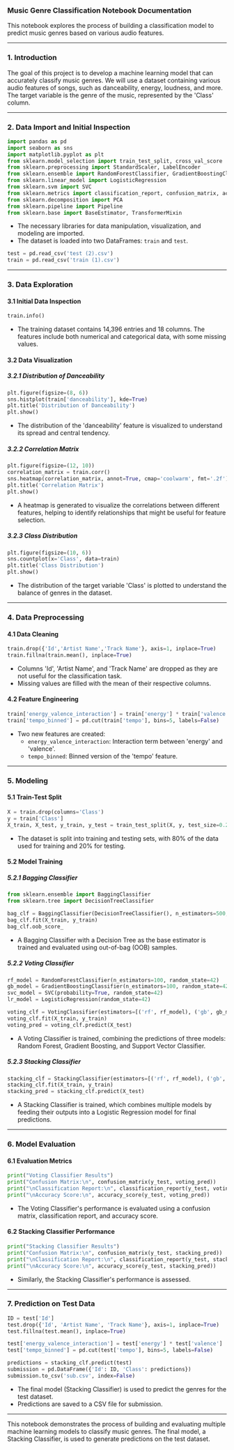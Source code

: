 ### Music Genre Classification Notebook Documentation

This notebook explores the process of building a classification model to predict music genres based on various audio features.

---

### 1. **Introduction**

The goal of this project is to develop a machine learning model that can accurately classify music genres. We will use a dataset containing various audio features of songs, such as danceability, energy, loudness, and more. The target variable is the genre of the music, represented by the 'Class' column.

---

### 2. **Data Import and Initial Inspection**

```python
import pandas as pd
import seaborn as sns
import matplotlib.pyplot as plt
from sklearn.model_selection import train_test_split, cross_val_score
from sklearn.preprocessing import StandardScaler, LabelEncoder
from sklearn.ensemble import RandomForestClassifier, GradientBoostingClassifier, VotingClassifier, StackingClassifier
from sklearn.linear_model import LogisticRegression
from sklearn.svm import SVC
from sklearn.metrics import classification_report, confusion_matrix, accuracy_score
from sklearn.decomposition import PCA
from sklearn.pipeline import Pipeline
from sklearn.base import BaseEstimator, TransformerMixin
```

* The necessary libraries for data manipulation, visualization, and modeling are imported.
* The dataset is loaded into two DataFrames: `train` and `test`.

```python
test = pd.read_csv('test (2).csv')
train = pd.read_csv('train (1).csv')
```

---

### 3. **Data Exploration**

#### 3.1 Initial Data Inspection

```python
train.info()
```

* The training dataset contains 14,396 entries and 18 columns. The features include both numerical and categorical data, with some missing values.

#### 3.2 Data Visualization

##### 3.2.1 Distribution of Danceability

```python
plt.figure(figsize=(8, 6))
sns.histplot(train['danceability'], kde=True)
plt.title('Distribution of Danceability')
plt.show()
```

* The distribution of the 'danceability' feature is visualized to understand its spread and central tendency.

##### 3.2.2 Correlation Matrix

```python
plt.figure(figsize=(12, 10))
correlation_matrix = train.corr()
sns.heatmap(correlation_matrix, annot=True, cmap='coolwarm', fmt='.2f')
plt.title('Correlation Matrix')
plt.show()
```

* A heatmap is generated to visualize the correlations between different features, helping to identify relationships that might be useful for feature selection.

##### 3.2.3 Class Distribution

```python
plt.figure(figsize=(10, 6))
sns.countplot(x='Class', data=train)
plt.title('Class Distribution')
plt.show()
```

* The distribution of the target variable 'Class' is plotted to understand the balance of genres in the dataset.

---

### 4. **Data Preprocessing**

#### 4.1 Data Cleaning

```python
train.drop({'Id','Artist Name','Track Name'}, axis=1, inplace=True)
train.fillna(train.mean(), inplace=True)
```

* Columns 'Id', 'Artist Name', and 'Track Name' are dropped as they are not useful for the classification task.
* Missing values are filled with the mean of their respective columns.

#### 4.2 Feature Engineering

```python
train['energy_valence_interaction'] = train['energy'] * train['valence']
train['tempo_binned'] = pd.cut(train['tempo'], bins=5, labels=False)
```

* Two new features are created:
  - `energy_valence_interaction`: Interaction term between 'energy' and 'valence'.
  - `tempo_binned`: Binned version of the 'tempo' feature.

---

### 5. **Modeling**

#### 5.1 Train-Test Split

```python
X = train.drop(columns='Class')
y = train['Class']
X_train, X_test, y_train, y_test = train_test_split(X, y, test_size=0.2, random_state=42)
```

* The dataset is split into training and testing sets, with 80% of the data used for training and 20% for testing.

#### 5.2 Model Training

##### 5.2.1 Bagging Classifier

```python
from sklearn.ensemble import BaggingClassifier
from sklearn.tree import DecisionTreeClassifier

bag_clf = BaggingClassifier(DecisionTreeClassifier(), n_estimators=500, oob_score=True, n_jobs=-1, random_state=42)
bag_clf.fit(X_train, y_train)
bag_clf.oob_score_
```

* A Bagging Classifier with a Decision Tree as the base estimator is trained and evaluated using out-of-bag (OOB) samples.

##### 5.2.2 Voting Classifier

```python
rf_model = RandomForestClassifier(n_estimators=100, random_state=42)
gb_model = GradientBoostingClassifier(n_estimators=100, random_state=42)
svc_model = SVC(probability=True, random_state=42)
lr_model = LogisticRegression(random_state=42)

voting_clf = VotingClassifier(estimators=[('rf', rf_model), ('gb', gb_model), ('svc', svc_model)], voting='soft')
voting_clf.fit(X_train, y_train)
voting_pred = voting_clf.predict(X_test)
```

* A Voting Classifier is trained, combining the predictions of three models: Random Forest, Gradient Boosting, and Support Vector Classifier.

##### 5.2.3 Stacking Classifier

```python
stacking_clf = StackingClassifier(estimators=[('rf', rf_model), ('gb', gb_model), ('svc', svc_model), ('lr', lr_model)], final_estimator=lr_model, cv=5)
stacking_clf.fit(X_train, y_train)
stacking_pred = stacking_clf.predict(X_test)
```

* A Stacking Classifier is trained, which combines multiple models by feeding their outputs into a Logistic Regression model for final predictions.

---

### 6. **Model Evaluation**

#### 6.1 Evaluation Metrics

```python
print("Voting Classifier Results")
print("Confusion Matrix:\n", confusion_matrix(y_test, voting_pred))
print("\nClassification Report:\n", classification_report(y_test, voting_pred))
print("\nAccuracy Score:\n", accuracy_score(y_test, voting_pred))
```

* The Voting Classifier's performance is evaluated using a confusion matrix, classification report, and accuracy score.

#### 6.2 Stacking Classifier Performance

```python
print("Stacking Classifier Results")
print("Confusion Matrix:\n", confusion_matrix(y_test, stacking_pred))
print("\nClassification Report:\n", classification_report(y_test, stacking_pred))
print("\nAccuracy Score:\n", accuracy_score(y_test, stacking_pred))
```

* Similarly, the Stacking Classifier's performance is assessed.

---

### 7. **Prediction on Test Data**

```python
ID = test['Id']
test.drop({'Id', 'Artist Name', 'Track Name'}, axis=1, inplace=True)
test.fillna(test.mean(), inplace=True)

test['energy_valence_interaction'] = test['energy'] * test['valence']
test['tempo_binned'] = pd.cut(test['tempo'], bins=5, labels=False)

predictions = stacking_clf.predict(test)
submission = pd.DataFrame({'Id': ID, 'Class': predictions})
submission.to_csv('sub.csv', index=False)
```

* The final model (Stacking Classifier) is used to predict the genres for the test dataset.
* Predictions are saved to a CSV file for submission.

---

This notebook demonstrates the process of building and evaluating multiple machine learning models to classify music genres. The final model, a Stacking Classifier, is used to generate predictions on the test dataset.